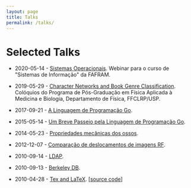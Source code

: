 ```yaml
---
layout: page
title: Talks
permalink: /talks/
---
```


# Selected Talks

- 2020-05-14 - [Sistemas Operacionais](https://drive.google.com/open?id=1sg6gms6GgUUl7f0Ia61bky50pYMpzw78).
  Webinar para o curso de "Sistemas de Informação" da FAFRAM.

- 2019-05-29 - [Character Networks and Book Genre Classification](https://speakerdeck.com/ajholanda/character-networks-and-book-genre-classification). Colóquios do Programa de Pós-Graduação em Física Aplicada à Medicina e Biologia, Departamento de Física, FFCLRP/USP.

- 2017-09-21 - [A Linguagem de Programação Go](https://speakerdeck.com/ajholanda/a-linguagem-de-programacao-go).

- 2015-05-14 - [Um Breve Passeio pela Linguagem de Programação Go](https://go-talks.appspot.com/github.com/ajholanda/gotour/tour.slide#1).

- 2014-05-23 - [Propriedades mecânicas dos ossos](https://speakerdeck.com/ajholanda/propriedades-mecanicas-dos-ossos).

- 2012-12-07 - [Comparação de deslocamentos de imagens RF](https://speakerdeck.com/ajholanda/comparacao-de-deslocamentos-de-imagens-rf).

- 2010-09-14 - [LDAP](https://speakerdeck.com/ajholanda/ldap).

- 2010-09-13 - [Berkeley DB](https://speakerdeck.com/ajholanda/berkeleydb).

- 2010-04-28 - [Tex and LaTeX](https://speakerdeck.com/ajholanda/tex-and-latex). [[source code](https://github.com/aholanda/tex-latex-presentation)]
